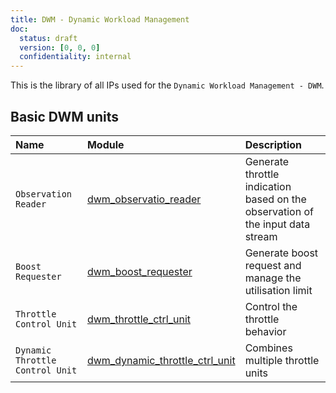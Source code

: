 ```yaml
---
title: DWM - Dynamic Workload Management
doc:
  status: draft
  version: [0, 0, 0]
  confidentiality: internal
---
```


This is the library of all IPs used for the `Dynamic Workload Management - DWM`.

## Basic DWM units

| Name                            | Module                                                              | Description                                                                    |
|:------------------------------- |:------------------------------------------------------------------- |:------------------------------------------------------------------------------ |
| `Observation Reader`            | [dwm_observatio_reader](dwm_observation_reader.md)                  | Generate throttle indication based on the observation of the input data stream |
| `Boost Requester`               | [dwm_boost_requester](dwm_boost_requester.md)                       | Generate boost request and manage the utilisation limit                        |
| `Throttle Control Unit`         | [dwm_throttle_ctrl_unit](dwm_throttle_ctrl_unit.md)                 | Control the throttle behavior                                                  |
| `Dynamic Throttle Control Unit` | [dwm_dynamic_throttle_ctrl_unit](dwm_dynamic_throttle_ctrl_unit.md) | Combines multiple throttle units                                               |
